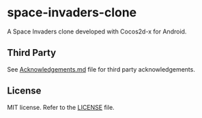 # space-invaders-clone
A Space Invaders clone developed with Cocos2d-x for Android.

## Third Party
See [Acknowledgements.md](Acknowledgements.md) file for third party acknowledgements.

## License
MIT license. Refer to the [LICENSE](LICENSE) file.
